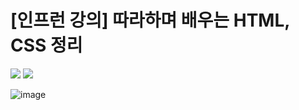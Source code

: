 # [인프런 강의] 따라하며 배우는 HTML, CSS 정리

<img src="https://img.shields.io/badge/html5-E34F26?style=flat-square&logo=html5&logoColor=white"/>

<img src="https://img.shields.io/badge/css3-1572B6?style=flat-square&logo=css3&logoColor=white"/>

![image](https://github.com/mhjoon99/HTML-CSS/assets/70474860/e7b89c85-0d21-4d7b-aea9-facef0646151)
